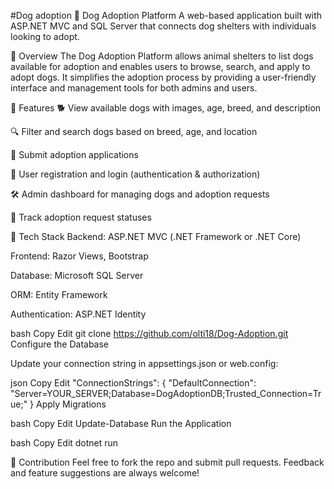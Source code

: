 #Dog adoption
🐶 Dog Adoption Platform
A web-based application built with ASP.NET MVC and SQL Server that connects dog shelters with individuals looking to adopt.

📌 Overview
The Dog Adoption Platform allows animal shelters to list dogs available for adoption and enables users to browse, search, and apply to adopt dogs. It simplifies the adoption process by providing a user-friendly interface and management tools for both admins and users.

🚀 Features
🐕 View available dogs with images, age, breed, and description

🔍 Filter and search dogs based on breed, age, and location

📝 Submit adoption applications

👤 User registration and login (authentication & authorization)

🛠️ Admin dashboard for managing dogs and adoption requests

📅 Track adoption request statuses

🧰 Tech Stack
Backend: ASP.NET MVC (.NET Framework or .NET Core)

Frontend: Razor Views, Bootstrap

Database: Microsoft SQL Server

ORM: Entity Framework

Authentication: ASP.NET Identity



bash
Copy
Edit
git clone https://github.com/olti18/Dog-Adoption.git
Configure the Database

Update your connection string in appsettings.json or web.config:

json
Copy
Edit
"ConnectionStrings": {
  "DefaultConnection": "Server=YOUR_SERVER;Database=DogAdoptionDB;Trusted_Connection=True;"
}
Apply Migrations

bash
Copy
Edit
Update-Database
Run the Application

bash
Copy
Edit
dotnet run


🙌 Contribution
Feel free to fork the repo and submit pull requests. Feedback and feature suggestions are always welcome!
